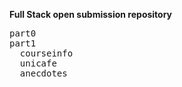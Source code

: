 **Full Stack open submission repository**

<pre>
part0
part1
  courseinfo
  unicafe
  anecdotes
</pre>